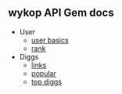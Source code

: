## wykop API Gem docs

* User
	* [user basics](https://github.com/lukaszraczylo/wykop-ruby/tree/master/doc/user/basic.md)
	* [rank](https://github.com/lukaszraczylo/wykop-ruby/tree/master/doc/user/rank.md)
* Diggs
	* [links](https://github.com/lukaszraczylo/wykop-ruby/tree/master/doc/diggs/links.md)
	* [popular](https://github.com/lukaszraczylo/wykop-ruby/tree/master/doc/diggs/popular.md)
	* [top diggs](https://github.com/lukaszraczylo/wykop-ruby/tree/master/doc/diggs/top.md)
